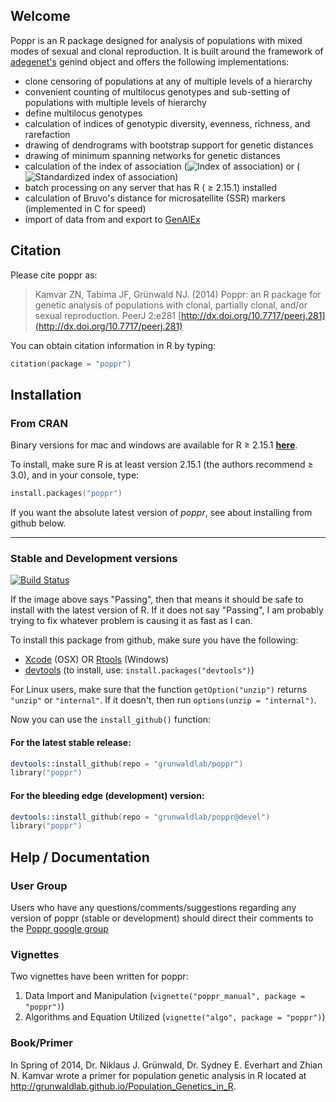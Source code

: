 ## Welcome

Poppr is an R package designed for analysis of populations with mixed modes of 
sexual and clonal reproduction. It is built around the framework of [adegenet's](http://adegenet.r-forge.r-project.org/)
genind object and offers the following implementations:

- clone censoring of populations at any of multiple levels of a hierarchy
- convenient counting of multilocus genotypes and sub-setting of populations with multiple levels of hierarchy
- define multilocus genotypes
- calculation of indices of genotypic diversity, evenness, richness, and rarefaction
- drawing of dendrograms with bootstrap support for genetic distances
- drawing of minimum spanning networks for genetic distances
- calculation of the index of association 
(<img src="http://latex.codecogs.com/gif.latex?I_A" alt = "Index of association">)
or (<img src="http://latex.codecogs.com/gif.latex?%5Cbar%7Br%7D_d" alt = "Standardized index of association">)
- batch processing on any server that has R ( &ge; 2.15.1) installed
- calculation of Bruvo's distance for microsatellite (SSR) markers (implemented in C for speed)
- import of data from and export to [GenAlEx](http://biology.anu.edu.au/GenAlEx/Welcome.html "GenAlEx Homepage")

## Citation

Please cite poppr as:

> Kamvar ZN, Tabima JF, Grünwald NJ. (2014) Poppr: an R package for genetic analysis of populations with clonal, partially clonal, and/or sexual reproduction. PeerJ 2:e281 [http://dx.doi.org/10.7717/peerj.281](http://dx.doi.org/10.7717/peerj.281)
  
You can obtain citation information in R by typing:

```s
citation(package = "poppr")
```

## Installation

### From CRAN

Binary versions for mac and windows are available for R &ge; 2.15.1 [**here**](http://cran.r-project.org/web/packages/poppr/index.html).

To install, make sure R is at least version 2.15.1 (the authors recommend &ge; 3.0), and in your console, type:

```s
install.packages("poppr")
```

If you want the absolute latest version of *poppr*, see about installing from github below.

***

### Stable and Development versions

[![Build Status](https://travis-ci.org/grunwaldlab/poppr.png?branch=devel)](https://travis-ci.org/grunwaldlab/poppr?branch=master)

If the image above says "Passing", then that means it should be safe to install with the latest version of R. If it does not say "Passing", I am probably trying to fix whatever problem is causing it as fast as I can.

To install this package from github, make sure you have the following:

- [Xcode](https://developer.apple.com/xcode/) (OSX)
    OR [Rtools](http://cran.r-project.org/bin/windows/Rtools/) (Windows)
- [devtools](https://github.com/hadley/devtools) (to install, use: `install.packages("devtools")`)

For Linux users, make sure that the function `getOption("unzip")` returns `"unzip"` or `"internal"`. If it doesn't, then run `options(unzip = "internal")`.

Now you can use the `install_github()` function:

#### For the latest stable release:    

```s
devtools::install_github(repo = "grunwaldlab/poppr")
library("poppr")
```

#### For the bleeding edge (development) version:

```s
devtools::install_github(repo = "grunwaldlab/poppr@devel")
library("poppr")
```

## Help / Documentation

### User Group

Users who have any questions/comments/suggestions regarding any version of poppr (stable or development) should direct their comments to the [Poppr google group](http://groups.google.com/group/poppr)

### Vignettes

Two vignettes have been written for poppr:

1. Data Import and Manipulation (`vignette("poppr_manual", package = "poppr")`)
2. Algorithms and Equation Utilized (`vignette("algo", package = "poppr")`)

### Book/Primer

In Spring of 2014, Dr. Niklaus J. Grünwald, Dr. Sydney E. Everhart and Zhian N. Kamvar wrote a primer for population genetic analysis in R located at http://grunwaldlab.github.io/Population_Genetics_in_R.

